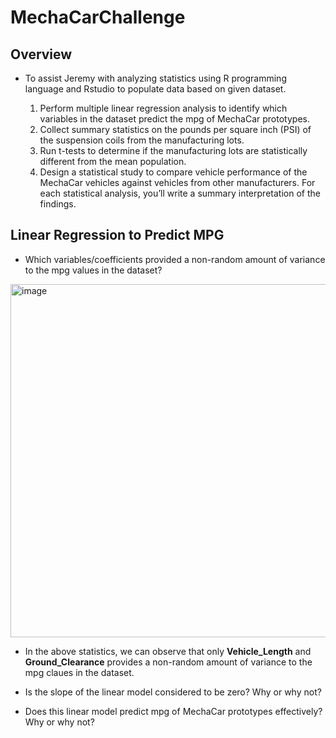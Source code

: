 # MechaCarChallenge
## Overview
- To assist Jeremy with analyzing statistics using R programming language and Rstudio to populate data based on given dataset. 

  1. Perform multiple linear regression analysis to identify which variables in the dataset predict the  mpg of MechaCar prototypes.<br>
  2. Collect summary statistics on the pounds per square inch (PSI) of the suspension coils from the manufacturing lots.<br>
  3. Run t-tests to determine if the manufacturing lots are statistically different from the mean population.<br>
  4. Design a statistical study to compare vehicle performance of the MechaCar vehicles against vehicles from other manufacturers. For each statistical analysis, you’ll write a summary interpretation of the findings.


## Linear Regression to Predict MPG
- Which variables/coefficients provided a non-random amount of variance to the mpg values in the dataset?

<img width="565" alt="image" src="https://user-images.githubusercontent.com/104419959/206877557-8619ac51-1792-41c5-a29b-ce457d3934f3.png">

 * In the above statistics, we can observe that only **Vehicle_Length** and **Ground_Clearance** provides a non-random amount of variance to the mpg claues in the dataset. 
 
- Is the slope of the linear model considered to be zero? Why or why not?

- Does this linear model predict mpg of MechaCar prototypes effectively? Why or why not?
